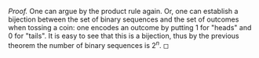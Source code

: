 *Proof.* One can argue by the product rule again. Or, one can establish
a bijection between the set of binary sequences and the set of outcomes
when tossing a coin: one encodes an outcome by putting $1$ for "heads"
and $0$ for "tails". It is easy to see that this is a bijection, thus by
the previous theorem the number of binary sequences is $2^n$. ◻
